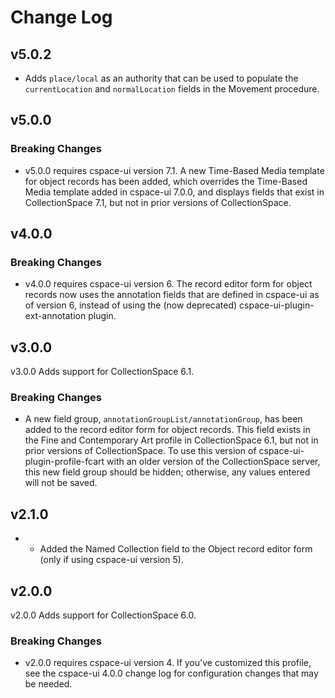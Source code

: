 # Change Log

## v5.0.2

- Adds `place/local` as an authority that can be used to populate the `currentLocation` and `normalLocation` fields in the Movement procedure.

## v5.0.0

### Breaking Changes

- v5.0.0 requires cspace-ui version 7.1. A new Time-Based Media template for object records has been added, which overrides the Time-Based Media template added in cspace-ui 7.0.0, and displays fields that exist in CollectionSpace 7.1, but not in prior versions of CollectionSpace.

## v4.0.0

### Breaking Changes

- v4.0.0 requires cspace-ui version 6. The record editor form for object records now uses the annotation fields that are defined in cspace-ui as of version 6, instead of using the (now deprecated) cspace-ui-plugin-ext-annotation plugin.

## v3.0.0

v3.0.0 Adds support for CollectionSpace 6.1.

### Breaking Changes

- A new field group, `annotationGroupList/annotationGroup`, has been added to the record editor form for object records. This field exists in the Fine and Contemporary Art profile in CollectionSpace 6.1, but not in prior versions of CollectionSpace. To use this version of cspace-ui-plugin-profile-fcart with an older version of the CollectionSpace server, this new field group should be hidden; otherwise, any values entered will not be saved.

## v2.1.0

- - Added the Named Collection field to the Object record editor form (only if using cspace-ui version 5).

## v2.0.0

v2.0.0 Adds support for CollectionSpace 6.0.

### Breaking Changes

- v2.0.0 requires cspace-ui version 4. If you've customized this profile, see the cspace-ui 4.0.0 change log for configuration changes that may be needed.
